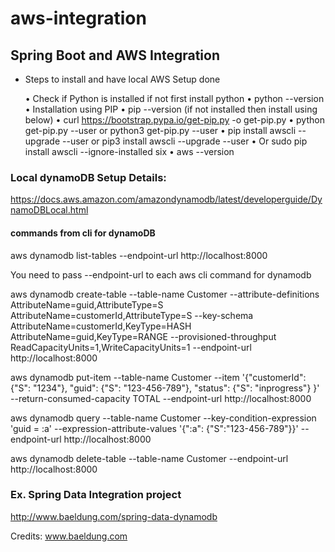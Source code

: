 # aws-integration

## Spring Boot and AWS Integration

  * Steps to install and have local AWS Setup done

	• Check if Python is installed if not first install python 
	• python --version
	• Installation using PIP
	• pip --version (if not installed then install using below)
	• curl https://bootstrap.pypa.io/get-pip.py -o get-pip.py
	• python get-pip.py --user or python3 get-pip.py --user 
	• pip install awscli --upgrade --user or pip3 install awscli --upgrade --user
	• Or sudo pip install awscli --ignore-installed six
	• aws --version


### Local dynamoDB Setup Details:
https://docs.aws.amazon.com/amazondynamodb/latest/developerguide/DynamoDBLocal.html


#### commands from cli for dynamoDB

aws dynamodb list-tables --endpoint-url http://localhost:8000

You need to pass --endpoint-url to each aws cli command for dynamodb 

aws dynamodb create-table --table-name Customer --attribute-definitions AttributeName=guid,AttributeType=S AttributeName=customerId,AttributeType=S --key-schema AttributeName=customerId,KeyType=HASH AttributeName=guid,KeyType=RANGE --provisioned-throughput ReadCapacityUnits=1,WriteCapacityUnits=1 --endpoint-url http://localhost:8000


aws dynamodb put-item --table-name Customer --item '{"customerId": {"S": "1234"}, "guid": {"S": "123-456-789"}, "status": {"S": "inprogress"} }' --return-consumed-capacity TOTAL --endpoint-url http://localhost:8000

aws dynamodb query --table-name Customer --key-condition-expression 'guid = :a' --expression-attribute-values '{":a": {"S":"123-456-789"}}' --endpoint-url http://localhost:8000


aws dynamodb delete-table --table-name Customer --endpoint-url http://localhost:8000

### Ex. Spring Data Integration project
http://www.baeldung.com/spring-data-dynamodb 

Credits: www.baeldung.com

